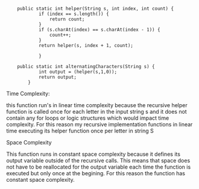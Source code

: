 

        public static int helper(String s, int index, int count) {  
                if (index == s.length()) {
                    return count;
                }
                if (s.charAt(index) == s.charAt(index - 1)) {
                    count++;
                }
                return helper(s, index + 1, count);
        
                }

        public static int alternatingCharacters(String s) { 
                int output = (helper(s,1,0));
                return output;
            }

Time Complexity:

this function run's in linear time complexity because the recursive helper function is called once for each letter in the input string s and it does not contain any for loops or logic structures which would impact time complexity. For this reason my recursive implementation functions in linear time executing its helper function once per letter in string S


Space Complexity 

This function runs in constant space complexity because it defines its output variable outside of the recursive calls. This means that space does not have to be reallocated for the output variable each time the function is executed but only once at the begining. For this reason the function has constant space complexity.
